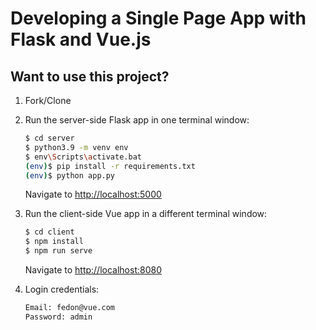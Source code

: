 # Developing a Single Page App with Flask and Vue.js

## Want to use this project?

1. Fork/Clone

2. Run the server-side Flask app in one terminal window:

    ```sh
    $ cd server
    $ python3.9 -m venv env
    $ env\Scripts\activate.bat
    (env)$ pip install -r requirements.txt
    (env)$ python app.py
    ```

    Navigate to [http://localhost:5000](http://localhost:5000)

3. Run the client-side Vue app in a different terminal window:

    ```sh
    $ cd client
    $ npm install
    $ npm run serve
    ```

    Navigate to [http://localhost:8080](http://localhost:8080)

4. Login credentials:

   ```sh
   Email: fedon@vue.com
   Password: admin
   ```

